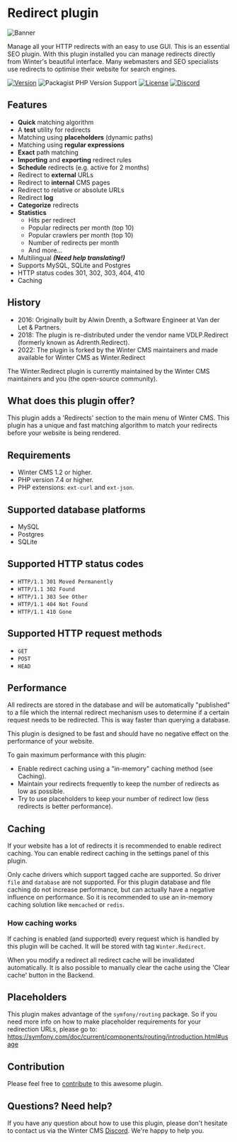 # Redirect plugin

![Banner](https://github.com/wintercms/wn-redirect-plugin/raw/main/.github/banner.png?raw=true)

Manage all your HTTP redirects with an easy to use GUI. This is an essential SEO plugin. With this plugin installed you can manage redirects directly from Winter's beautiful interface. Many webmasters and SEO specialists use redirects to optimise their website for search engines.

[![Version](https://img.shields.io/github/v/release/wintercms/wn-redirect-plugin?sort=semver&style=flat-square)](https://github.com/wintercms/wn-redirect-plugin/releases)
![Packagist PHP Version Support](https://img.shields.io/packagist/php-v/winter/wn-redirect-plugin?style=flat-square)
[![License](https://img.shields.io/github/license/wintercms/wn-redirect-plugin?label=open%20source&style=flat-square)](https://packagist.org/packages/winter/wn-redirect-plugin)
[![Discord](https://img.shields.io/discord/816852513684193281?label=discord&style=flat-square)](https://discord.gg/D5MFSPH6Ux)

## Features

* **Quick** matching algorithm
* A **test** utility for redirects
* Matching using **placeholders** (dynamic paths)
* Matching using **regular expressions**
* **Exact** path matching
* **Importing** and **exporting** redirect rules
* **Schedule** redirects (e.g. active for 2 months)
* Redirect to **external** URLs
* Redirect to **internal** CMS pages
* Redirect to relative or absolute URLs
* Redirect **log**
* **Categorize** redirects
* **Statistics**
    * Hits per redirect
    * Popular redirects per month (top 10)
    * Popular crawlers per month (top 10)
    * Number of redirects per month
    * And more...
* Multilingual ***(Need help translating!)***
* Supports MySQL, SQLite and Postgres
* HTTP status codes 301, 302, 303, 404, 410
* Caching

## History

- 2016: Originally built by Alwin Drenth, a Software Engineer at Van der Let & Partners.
- 2018: The plugin is re-distributed under the vendor name VDLP.Redirect (formerly known as Adrenth.Redirect).
- 2022: The plugin is forked by the Winter CMS maintainers and made available for Winter CMS as Winter.Redirect

The Winter.Redirect plugin is currently maintained by the Winter CMS maintainers and you (the open-source community).

## What does this plugin offer?

This plugin adds a 'Redirects' section to the main menu of Winter CMS. This plugin has a unique and fast matching algorithm to match your redirects before your website is being rendered.

## Requirements

* Winter CMS 1.2 or higher.
* PHP version 7.4 or higher.
* PHP extensions: `ext-curl` and `ext-json`.

## Supported database platforms

* MySQL
* Postgres
* SQLite

## Supported HTTP status codes

* `HTTP/1.1 301 Moved Permanently`
* `HTTP/1.1 302 Found`
* `HTTP/1.1 303 See Other`
* `HTTP/1.1 404 Not Found`
* `HTTP/1.1 410 Gone`

## Supported HTTP request methods

* `GET`
* `POST`
* `HEAD`

## Performance

All redirects are stored in the database and will be automatically "published" to a file which the internal redirect mechanism uses to determine if a certain request needs to be redirected. This is way faster than querying a database.

This plugin is designed to be fast and should have no negative effect on the performance of your website.

To gain maximum performance with this plugin:

* Enable redirect caching using a "in-memory" caching method (see Caching).
* Maintain your redirects frequently to keep the number of redirects as low as possible.
* Try to use placeholders to keep your number of redirect low (less redirects is better performance).

## Caching

If your website has a lot of redirects it is recommended to enable redirect caching. You can enable redirect caching in the settings panel of this plugin.

Only cache drivers which support tagged cache are supported. So driver `file` and `database` are not supported. For this plugin database and file caching do not increase performance, but can actually have a negative influence on performance. So it is recommended to use an in-memory caching solution like `memcached` or `redis`.

### How caching works

If caching is enabled (and supported) every request which is handled by this plugin will be cached. It will be stored with tag `Winter.Redirect`.

When you modify a redirect all redirect cache will be invalidated automatically. It is also possible to manually clear the cache using the 'Clear cache' button in the Backend.

## Placeholders

This plugin makes advantage of the `symfony/routing` package. So if you need more info on how to make placeholder requirements for your redirection URLs, please go to: https://symfony.com/doc/current/components/routing/introduction.html#usage

## Contribution

Please feel free to [contribute](https://github.com/wintercms/wn-redirect-plugin) to this awesome plugin.

## Questions? Need help?

If you have any question about how to use this plugin, please don't hesitate to contact us via the Winter CMS [Discord](https://discord.gg/D5MFSPH6Ux). We're happy to help you.

